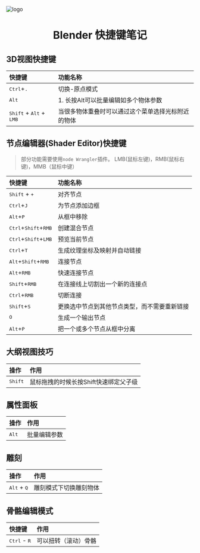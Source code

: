 ![logo](./images/blender_logo.png)
# <center>Blender 快捷键笔记</center>
## 3D视图快捷键

|快捷键|功能名称
|:---|:---
|<kbd>Ctrl</kbd>+<kbd>.|切换-原点模式
|<kbd>Alt</kbd> | 1. 长按Alt可以批量编辑如多个物体参数
|<kbd>Shift</kbd> + <kbd>Alt</kbd> + <kbd>LMB</kbd> | 当很多物体重叠时可以通过这个菜单选择光标附近的物体

## 节点编辑器(Shader Editor)快捷键
> 部分功能需要使用`node Wrangler`插件。
> LMB(鼠标左键)，RMB(鼠标右键)，MMB（鼠标中键）

|快捷键|功能名称
|:---|:---
|<kbd>Shift</kbd> + <kbd>+</kbd>|对齐节点
|<kbd>Ctrl</kbd>+<kbd>J</kbd>|为节点添加边框
|<kbd>Alt</kbd>+<kbd>P</kbd>|从框中移除
|<kbd>Ctrl</kbd>+<kbd>Shift</kbd>+<kbd>RMB</kbd>|创建混合节点
|<kbd>Ctrl</kbd>+<kbd>Shift</kbd>+<kbd>LMB</kbd>|预览当前节点
|<kbd>Ctrl</kbd>+<kbd>T</kbd>|生成纹理坐标及映射并自动链接
|<kbd>Alt</kbd>+<kbd>Shift</kbd>+<kbd>RMB</kbd>|连接节点
|<kbd>Alt</kbd>+<kbd>RMB</kbd>|快速连接节点
|<kbd>Shift</kbd>+<kbd>RMB</kbd>|在连接线上切割出一个新的连接点
|<kbd>Ctrl</kbd>+<kbd>RMB</kbd>|切断连接
|<kbd>Shift</kbd>+<kbd>S</kbd>|更换选中节点到其他节点类型，而不需要重新链接
|<kbd>O</kbd>|生成一个输出节点
|<kbd>Alt</kbd>+<kbd>P</kbd>|把一个或多个节点从框中分离

## 大纲视图技巧
|操作|作用|
|:---|:---|
|<kbd>Shift</kbd>|鼠标拖拽的时候长按Shift快速绑定父子级|

## 属性面板
|操作|作用|
|:---|:---|
|<kbd>Alt</kbd>|批量编辑参数|

## 雕刻
|操作|作用|
|:---|:---|
|<kbd>Alt</kbd> + <kbd>Q</kbd>|雕刻模式下切换雕刻物体|

## 骨骼编辑模式
快捷键|作用
:---|:---|
<kbd>Ctrl</kbd> - <kbd>R</kbd> | 可以扭转（滚动）骨骼